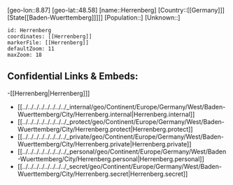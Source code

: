 ﻿---
location: [48.58,8.87]
mapzoom: [7,12] 
mapmarker: city 
type: City
tags:
- geo/City


SpocWebEntityId: 30910
isDeleted: false
confidential: public

---
[geo-lon::8.87]
[geo-lat::48.58]
[name::Herrenberg]
[Country::[[Germany]]]
[State[[Baden-Wuerttemberg]]]]]
[Population::]
[Unknown::]


```leaflet
id: Herrenberg
coordinates: [[Herrenberg]]
markerFile: [[Herrenberg]]
defaultZoom: 11 
maxZoom: 18
```


## Confidential Links & Embeds: 
-[[Herrenberg|Herrenberg]]] 
- [[../../../../../../../../_internal/geo/Continent/Europe/Germany/West/Baden-Wuerttemberg/City/Herrenberg.internal|Herrenberg.internal]] 
- [[../../../../../../../../_protect/geo/Continent/Europe/Germany/West/Baden-Wuerttemberg/City/Herrenberg.protect|Herrenberg.protect]] 
- [[../../../../../../../../_private/geo/Continent/Europe/Germany/West/Baden-Wuerttemberg/City/Herrenberg.private|Herrenberg.private]] 
- [[../../../../../../../../_personal/geo/Continent/Europe/Germany/West/Baden-Wuerttemberg/City/Herrenberg.personal|Herrenberg.personal]] 
- [[../../../../../../../../_secret/geo/Continent/Europe/Germany/West/Baden-Wuerttemberg/City/Herrenberg.secret|Herrenberg.secret]] 
